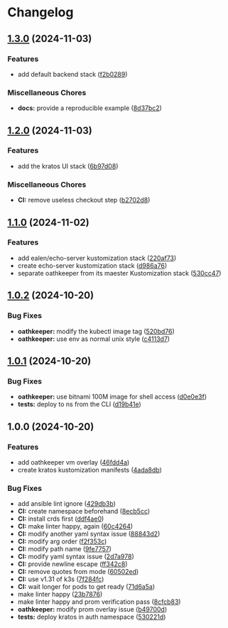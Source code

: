 # Changelog

## [1.3.0](https://github.com/meysam81/kustomizations/compare/v1.2.0...v1.3.0) (2024-11-03)


### Features

* add default backend stack ([f2b0289](https://github.com/meysam81/kustomizations/commit/f2b0289e7e3ea6a37933dec38e0fcc9b47e4306d))


### Miscellaneous Chores

* **docs:** provide a reproducible example ([8d37bc2](https://github.com/meysam81/kustomizations/commit/8d37bc27df8b8e285c148aa05f06fb9b02a084ac))

## [1.2.0](https://github.com/meysam81/kustomizations/compare/v1.1.0...v1.2.0) (2024-11-03)


### Features

* add the kratos UI stack ([6b97d08](https://github.com/meysam81/kustomizations/commit/6b97d084ed657b24193c62f80076b2013fe1251d))


### Miscellaneous Chores

* **CI:** remove useless checkout step ([b2702d8](https://github.com/meysam81/kustomizations/commit/b2702d823a3122ae7a32caf6ca89287b7b5c9e84))

## [1.1.0](https://github.com/meysam81/kustomizations/compare/v1.0.2...v1.1.0) (2024-11-02)


### Features

* add ealen/echo-server kustomization stack ([220af73](https://github.com/meysam81/kustomizations/commit/220af73237f0f29c018fd1fe72a6eeb4b32d9105))
* create echo-server kustomization stack ([d986a76](https://github.com/meysam81/kustomizations/commit/d986a765424cdc6e51a283717b5ba6239971315c))
* separate oathkeeper from its maester Kustomization stack ([530cc47](https://github.com/meysam81/kustomizations/commit/530cc47ae854c9f8cb43c7cb521faf432069068c))

## [1.0.2](https://github.com/meysam81/kustomizations/compare/v1.0.1...v1.0.2) (2024-10-20)


### Bug Fixes

* **oathkeeper:** modify the kubectl image tag ([520bd76](https://github.com/meysam81/kustomizations/commit/520bd76f7499ed29d14c3c49a37e74a965c63f74))
* **oathkeeper:** use env as normal unix style ([c4113d7](https://github.com/meysam81/kustomizations/commit/c4113d7d1f4609cef035f1143bbb5e88bad85a54))

## [1.0.1](https://github.com/meysam81/kustomizations/compare/v1.0.0...v1.0.1) (2024-10-20)


### Bug Fixes

* **oathkeeper:** use bitnami 100M image for shell access ([d0e0e3f](https://github.com/meysam81/kustomizations/commit/d0e0e3f13dea1f9a82cc622c2d61dc41a2ccf922))
* **tests:** deploy to ns from the CLI ([d19b41e](https://github.com/meysam81/kustomizations/commit/d19b41ec40723f7d478e5beb433fe1a2ea7d50b9))

## 1.0.0 (2024-10-20)


### Features

* add oathkeeper vm overlay ([46fdd4a](https://github.com/meysam81/kustomizations/commit/46fdd4afc8a9c39883376105dccad32362cf1e68))
* create kratos kustomization manifests ([4ada8db](https://github.com/meysam81/kustomizations/commit/4ada8db0f75ab1c780a66a21a22d110b7100fc57))


### Bug Fixes

* add ansible lint ignore ([429db3b](https://github.com/meysam81/kustomizations/commit/429db3b8dddbebc647f55a98afc66b047da0ed9b))
* **CI:** create namespace beforehand ([8ecb5cc](https://github.com/meysam81/kustomizations/commit/8ecb5cc59b8307d7236e9526ec7204ac2135a124))
* **CI:** install crds first ([ddf4ae0](https://github.com/meysam81/kustomizations/commit/ddf4ae04c28eab7f2b5c4b2336513fafbb954980))
* **CI:** make linter happy, again ([60c4264](https://github.com/meysam81/kustomizations/commit/60c4264661eb80d48991a7a08a3eb6e95aba1671))
* **CI:** modify another yaml syntax issue ([88843d2](https://github.com/meysam81/kustomizations/commit/88843d24f086ad3c86263aa3b729bfca952b804b))
* **CI:** modify arg order ([f2f353c](https://github.com/meysam81/kustomizations/commit/f2f353c48267cf46946a12332edbd02e16c173c7))
* **CI:** modify path name ([9fe7757](https://github.com/meysam81/kustomizations/commit/9fe77578b8886a9ce345388e589cbf6012f0bc05))
* **CI:** modify yaml syntax issue ([2d7a978](https://github.com/meysam81/kustomizations/commit/2d7a978037027591f6edb50b9a4d784c940f0a41))
* **CI:** provide newline escape ([ff342c8](https://github.com/meysam81/kustomizations/commit/ff342c880b7a876aa297803fb05645b95e74cd3b))
* **CI:** remove quotes from mode ([60502ed](https://github.com/meysam81/kustomizations/commit/60502ed5b187c0057d88843d06433107d1eb5be8))
* **CI:** use v1.31 of k3s ([7f284fc](https://github.com/meysam81/kustomizations/commit/7f284fc017a4c44995fc514cdf96cb273dc6e4d1))
* **CI:** wait longer for pods to get ready ([71d6a5a](https://github.com/meysam81/kustomizations/commit/71d6a5a419f19497615f75035c1d8433415aae2d))
* make linter happy ([23b7876](https://github.com/meysam81/kustomizations/commit/23b78767150a64e78456e54d10f910adada86026))
* make linter happy and prom verification pass ([8cfcb83](https://github.com/meysam81/kustomizations/commit/8cfcb834ed2b880d8c9efa5c867daa970b4775b9))
* **oathkeeper:** modify prom overlay issue ([b49700d](https://github.com/meysam81/kustomizations/commit/b49700dcb825d62d949ebeaaeeeff2b80863f528))
* **tests:** deploy kratos in auth namespace ([530221d](https://github.com/meysam81/kustomizations/commit/530221d90e3e6b36b19a8bd92d11626428d0325c))
